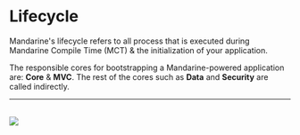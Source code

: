 # Lifecycle

Mandarine's lifecycle refers to all process that is executed during Mandarine Compile Time (MCT) & the initialization of your application.

The responsible cores for bootstrapping a Mandarine-powered application are: **Core** & **MVC**. The rest of the cores such as **Data** and **Security** are called indirectly.

-------------
<br>
<img src="/assets/docs/mandarine/images/MandarineLifecycle.svg" />
